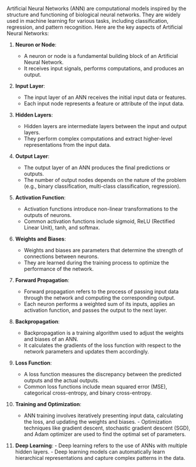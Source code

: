 Artificial Neural Networks (ANN) are computational models inspired by the structure and functioning of biological neural networks. They are widely used in machine learning for various tasks, including classification, regression, and pattern recognition. Here are the key aspects of Artificial Neural Networks:

1.  **Neuron or Node**:
    
    -   A neuron or node is a fundamental building block of an Artificial Neural Network.
    -   It receives input signals, performs computations, and produces an output.
2.  **Input Layer**:
    
    -   The input layer of an ANN receives the initial input data or features.
    -   Each input node represents a feature or attribute of the input data.
3.  **Hidden Layers**:
    
    -   Hidden layers are intermediate layers between the input and output layers.
    -   They perform complex computations and extract higher-level representations from the input data.
4.  **Output Layer**:
    
    -   The output layer of an ANN produces the final predictions or outputs.
    -   The number of output nodes depends on the nature of the problem (e.g., binary classification, multi-class classification, regression).
5.  **Activation Function**:
    
    -   Activation functions introduce non-linear transformations to the outputs of neurons.
    -   Common activation functions include sigmoid, ReLU (Rectified Linear Unit), tanh, and softmax.
6.  **Weights and Biases**:
    
    -   Weights and biases are parameters that determine the strength of connections between neurons.
    -   They are learned during the training process to optimize the performance of the network.
7.  **Forward Propagation**:
    
    -   Forward propagation refers to the process of passing input data through the network and computing the corresponding output.
    -   Each neuron performs a weighted sum of its inputs, applies an activation function, and passes the output to the next layer.
8.  **Backpropagation**:
    
    -   Backpropagation is a training algorithm used to adjust the weights and biases of an ANN.
    -   It calculates the gradients of the loss function with respect to the network parameters and updates them accordingly.
9.  **Loss Function**:
    
    -   A loss function measures the discrepancy between the predicted outputs and the actual outputs.
    -   Common loss functions include mean squared error (MSE), categorical cross-entropy, and binary cross-entropy.
10.  **Training and Optimization**:
	 * ANN training involves iteratively presenting input data, calculating the loss, and updating the weights and biases.
    -   Optimization techniques like gradient descent, stochastic gradient descent (SGD), and Adam optimizer are used to find the optimal set of parameters.
11.  **Deep Learning**:
    -   Deep learning refers to the use of ANNs with multiple hidden layers.
    -   Deep learning models can automatically learn hierarchical representations and capture complex patterns in the data.